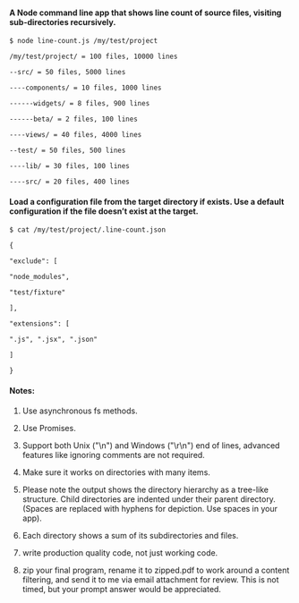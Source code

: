 #### A Node command line app that shows line count of source files, visiting sub-directories recursively.


`$ node line-count.js /my/test/project`


```
/my/test/project/ = 100 files, 10000 lines

--src/ = 50 files, 5000 lines

----components/ = 10 files, 1000 lines

------widgets/ = 8 files, 900 lines

------beta/ = 2 files, 100 lines

----views/ = 40 files, 4000 lines

--test/ = 50 files, 500 lines

----lib/ = 30 files, 100 lines

----src/ = 20 files, 400 lines
```


#### Load a configuration file from the target directory if exists. Use a default configuration if the file doesn’t exist at the target.


`$ cat /my/test/project/.line-count.json`


```
{

"exclude": [

"node_modules",

"test/fixture"

],

"extensions": [

".js", ".jsx", ".json"

]

}
```


#### Notes:

1. Use asynchronous fs methods.

2. Use Promises.

3. Support both Unix ("\n") and Windows ("\r\n") end of lines,
advanced features like ignoring comments are not required.

4. Make sure it works on directories with many items.

5. Please note the output shows the directory hierarchy as a tree-like structure.
Child directories are indented under their parent directory.
(Spaces are replaced with hyphens for depiction. Use spaces in your app).

6. Each directory shows a sum of its subdirectories and files.

7. write production quality code, not just working code.

8. zip your final program, rename it to zipped.pdf to work around a content
filtering, and send it to me via email attachment for review. This is not timed,
but your prompt answer would be appreciated.


<!--  NOTES:

      1. Currently we are using bluebird to turn every object on the fs module
      into a promise.

          - Instead we should just turn fs.stat() and fs.readdir() into promises
          without using bluebird!

      2. The design should be documented and added to the repo as.

      3. Compose Promises to write better code.


-->


<!--  STYLE GUIDE:

      1. file header:

      /**
      * One line description
      *
      * @param {Type} name - description
      * @return {Type}
      */

-->
